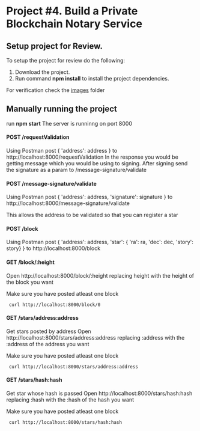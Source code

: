 # Project #4. Build a Private Blockchain Notary Service

## Setup project for Review.

To setup the project for review do the following:
1. Download the project.
2. Run command __npm install__ to install the project dependencies.

For verification check the [images](https://github.com/melvin0008/basic-blockchain/tree/master/images) folder

## Manually running the project

run __npm start__
The server is runninng on port 8000

#### POST /requestValidation

Using Postman post { 'address': address } to http://localhost:8000/requestValidation
In the response you would be getting message which you would be using to signing.
After signing send the signature as a param to /message-signature/validate


#### POST /message-signature/validate
Using Postman post { 'address': address, 'signature': signature } to http://localhost:8000/message-signature/validate

This allows the address to be validated so that you can register a star

#### POST /block

Using Postman post { 'address': address, 'star': { 'ra': ra, 'dec': dec, 'story': story} } to http://localhost:8000/block


#### GET /block/:height

Open http://localhost:8000/block/:height replacing height with the height of the block you want

Make sure you have posted atleast one block

```
 curl http://localhost:8000/block/0
```

#### GET /stars/address:address


Get stars posted by address
Open http://localhost:8000/stars/address:address replacing :address with the :address of the address you want

Make sure you have posted atleast one block

```
 curl http://localhost:8000/stars/address:address
```

#### GET /stars/hash:hash


Get star whose hash is passed
Open http://localhost:8000/stars/hash:hash replacing :hash with the :hash of the hash you want

Make sure you have posted atleast one block

```
 curl http://localhost:8000/stars/hash:hash
```

